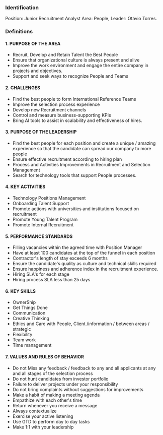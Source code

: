 ### Identification

Position: Junior Recruitment Analyst
Area: People,
Leader: Otávio Torres.

### Definitions

#### 1. PURPOSE OF THE AREA

- Recruit, Develop and Retain Talent the Best People
- Ensure that organizational culture is always present and alive
- Improve the work environment and engage the entire company in projects and objectives.
- Support and seek ways to recognize People and Teams


#### 2. CHALLENGES

- Find the best people to form International Reference Teams
- Improve the selection process experience
- Develop new Recruitment channels
- Control and measure business-supporting KPIs
- Bring AI tools to assist in scalability and effectiveness of hires.


#### 3. PURPOSE OF THE LEADERSHIP

- Find the best people for each position and create a unique / amazing experience so that the candidate can spread our company to more people
- Ensure effective recruitment according to hiring plan
- Process and Activities Improvements in Recruitment and Selection Management
- Search for technology tools that support People processes.


#### 4. KEY ACTIVITIES

- Technology Positions Management
- Onboarding Talent Support
- Promote actions with universities and institutions focused on recruitment
- Promote Young Talent Program
- Promote Internal Recruitment


#### 5. PERFORMANCE STANDARDS

- Filling vacancies within the agreed time with Position Manager
- Have at least 100 candidates at the top of the funnel in each position
- Contractor's length of stay exceeds 6 months
- Ensure the candidate's quality as culture and technical skills required
- Ensure happiness and adherence index in the recruitment experience.
- Hiring SLA's for each stage
- Hiring process SLA less than 25 days

#### 6. KEY SKILLS

- OwnerShip
- Get Things Done
- Communication
- Creative Thinking
- Ethics and Care with People, Client /information / between areas / strategic
- Flexibility
- Team work
- Time management


#### 7. VALUES AND RULES OF BEHAVIOR

- Do not Miss any feedback / feedback to any and all applicants at any and all stages of the selection process
- Do not hunt candidates from investor portfolio
- Failure to deliver projects under your responsibility
- Do not bring complaints without suggestions for improvements
- Make a habit of making a meeting agenda
- Empathize with each other's time
- Return whenever you receive a message
- Always contextualize
- Exercise your active listening
- Use GTD to perform day to day tasks
- Make 1:1 with your leadership
